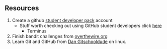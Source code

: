 
## Resources

1. Create a github [student developer pack](https://education.github.com/pack) account
    - Stuff worth checking out using GitHub student developers click [here](https://education.github.com/pack#offers)
        - Terminus
2. Finish bandit challenges from [overthewire.org](https://overthewire.org/wargames/bandit/)
3. Learn Git and GitHub from [Dan Gitschooldude](https://www.youtube.com/watch?v=OZEGnam2M9s&list=PLu-nSsOS6FRIg52MWrd7C_qSnQp3ZoHwW&index=3) on linux.
